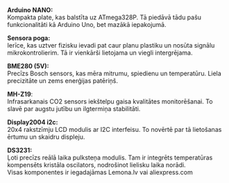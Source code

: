**Arduino NANO:**<BR>
Kompakta plate, kas balstīta uz ATmega328P. Tā piedāvā tādu pašu funkcionalitāti kā Arduino Uno, bet mazākā iepakojumā.  

**Sensora poga:**<BR> Ierīce, kas uztver fizisku ievadi pat caur planu plastiku un nosūta signālu mikrokontrolierim. Tā ir vienkārši lietojama un viegli intergrējama.

**BME280 (5V):**<BR> Precīzs Bosch sensors, kas mēra mitrumu, spiedienu un temperatūru. Liela precizitāte un zems enerģijas patēriņš.

**MH-Z19**:<BR> Infrasarkanais CO2 sensors iekštelpu gaisa kvalitātes monitorēšanai. To slavē par augstu jutību un ilgtermiņa stabilitāti.

**Display2004 i2c:**<BR> 20x4 rakstzīmju LCD modulis ar I2C interfeisu. To novērtē par tā lietošanas ērtumu un skaidru displeju.

**DS3231:** <BR>Ļoti precīzs reālā laika pulksteņa modulis. Tam ir integrēts temperatūras kompensēts kristāla oscilators, nodrošinot lielisku laika norādi.<br>
Visas komponentes ir iegadajāmas Lemona.lv vai aliexpress.com 
